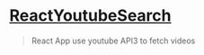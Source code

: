 # [ReactYoutubeSearch]
>React App use youtube API3 to fetch videos 


[ReactYoutubeSearch]: <https://mostafaabobakr7.github.io/ReactYoutubeSearch/>
